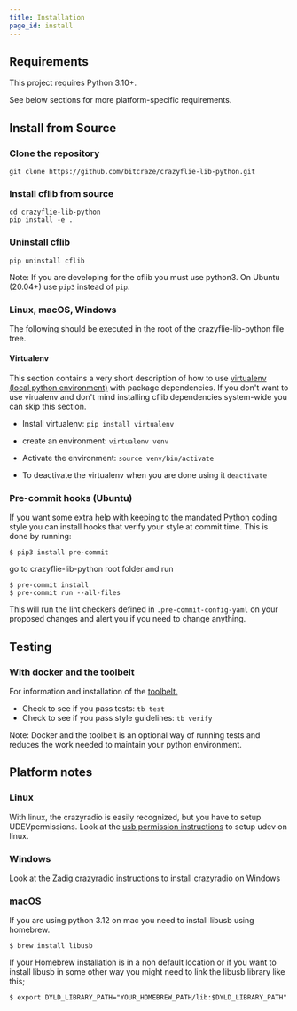 ```yaml
---
title: Installation
page_id: install
---
```


## Requirements

This project requires Python 3.10+.


See below sections for more platform-specific requirements.
## Install from Source
### Clone  the repository
 ```
 git clone https://github.com/bitcraze/crazyflie-lib-python.git
 ```
### Install cflib from source
 ```
 cd crazyflie-lib-python
 pip install -e .
 ```

### Uninstall cflib

 ```
pip uninstall cflib
 ```

Note: If you are developing for the cflib you must use python3. On Ubuntu (20.04+) use `pip3` instead of `pip`.

### Linux, macOS, Windows

The following should be executed in the root of the crazyflie-lib-python file tree.

#### Virtualenv
This section contains a very short description of how to use [virtualenv (local python environment)](https://virtualenv.pypa.io/en/latest/)
with package dependencies. If you don't want to use virualenv and don't mind installing cflib dependencies system-wide
you can skip this section.

* Install virtualenv: `pip install virtualenv`
* create an environment: `virtualenv venv`
* Activate the environment: `source venv/bin/activate`


* To deactivate the virtualenv when you are done using it `deactivate`

### Pre-commit hooks (Ubuntu)
If you want some extra help with keeping to the mandated Python coding style you can install hooks that verify your style at commit time. This is done by running:
```
$ pip3 install pre-commit
```
go to crazyflie-lib-python root folder and run
```
$ pre-commit install
$ pre-commit run --all-files
```
This will run the lint checkers defined in `.pre-commit-config-yaml` on your proposed changes and alert you if you need to change anything.

## Testing
### With docker and the toolbelt

For information and installation of the
[toolbelt.](https://github.com/bitcraze/toolbelt)

* Check to see if you pass tests: `tb test`
* Check to see if you pass style guidelines: `tb verify`

Note: Docker and the toolbelt is an optional way of running tests and reduces the
work needed to maintain your python environment.

## Platform notes

### Linux

With linux, the crazyradio is easily recognized, but you have to setup UDEVpermissions. Look at the [usb permission instructions](/docs/installation/usb_permissions.md) to setup udev on linux.

### Windows

Look at the [Zadig crazyradio instructions](https://www.bitcraze.io/documentation/repository/crazyradio-firmware/master/building/usbwindows/) to install crazyradio on Windows

### macOS
If you are using python 3.12 on mac you need to install libusb using homebrew.
```
$ brew install libusb
```

If your Homebrew installation is in a non default location or if you want to install libusb in some other way you
might need to link the libusb library like this;
```
$ export DYLD_LIBRARY_PATH="YOUR_HOMEBREW_PATH/lib:$DYLD_LIBRARY_PATH"
```
